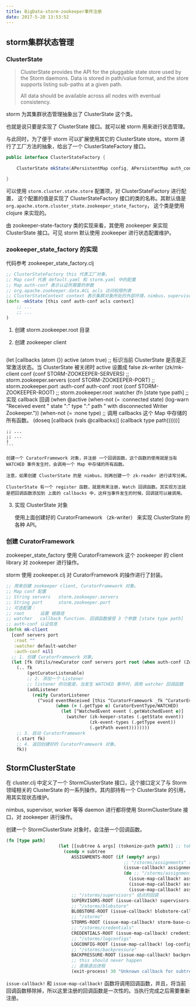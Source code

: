 ```yaml
---
title: BigData-storm-zookeeper事件注册
date: 2017-5-20 13:53:52
---
```


## storm集群状态管理

### ClusterState

>  ClusterState provides the API for the pluggable state store used by the Storm daemons. Data is stored in path/value format, and the store supports listing sub-paths at a given path.
>  
> All data should be available across all nodes with eventual consistency.

storm 为其集群状态管理抽象出了 ClusterState 这个类。

也就是说只要是实现了 ClusterState 接口。就可以被 storm 用来进行状态管理。

与此同时，为了便于 storm 可以扩展使用其它的 ClusterState store。storm 进行了工厂方法的抽象，给出了一个 ClusterStateFactory 接口。

``` java
public interface ClusterStateFactory {
    
    ClusterState mkState(APersistentMap config, APersistentMap auth_conf, List<ACL> acls, ClusterStateContext context);

}
```

可以使用 `storm.cluster.state.store` 配置项，对 ClusterStateFactory 进行配置，
这个配置的值是实现了 ClusterStateFactory 接口的类的名称。其默认值是 `org.apache.storm.cluster_state.zookeeper_state_factory`， 这个类是使用 clojure 来实现的。

由 zookeeper-state-factory 类的实现来看，其使用 zookeeper 来实现 ClusterState 接口。可见 storm 默认使用 zookeeper 进行状态配置维护。

### zookeeper_state_factory 的实现

代码参考 zookeeper_state_factory.clj

``` clojure
;; ClusterStateFactory this 代表工厂对象，
;; Map conf 代表 default.yaml 和 storm.yaml 中的配置
;; Map auth-conf 表示认证所需要的参数
;; org.apache.zookeeper.data.ACL acls 访问权限列表
;; ClusterStateContext context 表示集群对象所处的外部环境，nimbus，supervisor, worker 等等。
(defn -mkState [this conf auth-conf acls context]
	;; ...
	;; ...
)

```

1. 创建 storm.zookeeper.root 目录
2. 创建 zookeeper client

	``` clojure
  (let [callbacks (atom {})
        active (atom true) ;; 标识当前 ClusterState 是否是正常激活状态。当 ClusterState 被关闭时 active 设置成 false
        zk-writer (zk/mk-client conf
                         (conf STORM-ZOOKEEPER-SERVERS) ;; storm.zookeeper.servers
                         (conf STORM-ZOOKEEPER-PORT)    ;; storm.zookeeper.port
                         :auth-conf auth-conf
                         :root (conf STORM-ZOOKEEPER-ROOT) ;; storm.zookeeper.root
                         :watcher (fn [state type path]  ;; 实现 callback 回调
                                    (when @active
                                      (when-not (= :connected state)
                                        (log-warn "Received event " state ":" type ":" path " with disconnected Writer Zookeeper."))
                                      (when-not (= :none type)
										;; 调用 callbacks 这个 Map 中存储的所有函数。
                                        (doseq [callback (vals @callbacks)]
                                          (callback type path))))))]

	;; ...
	;; ...
	)
	```

	创建一个 CuratorFramework 对象，并注册 一个回调函数，这个函数的使用就是当有 WATCHED 事件发生时，会调用一个 Map 中存储的所有函数。

	注意，如果创建 ClusterState 的是 nimbus，则再创建一个 zk-reader 进行读写分离。

	ClusterState 有一个 register 函数，就是用来注册，Watch 回调函数。其实现方法就是把回调函数添加到 上面的 callbacks 中，这样当事件发生的时候，回调就可以被调用。

3. 实现 ClusterState 对象

	使用上面创建好的 CuratorFramework （zk-writer） 来实现 ClusterState 的各种 API。

### 创建 CuratorFramework

zookeeper_state_factory 使用 CuratorFramework 这个 zookeeper 的 client library 对 zookeeper 进行操作。

storm 使用 zookeeper.clj 对 CuratorFramework 的操作进行了封装。

``` clojure
;; 用来创建 zookeeper client, CuratorFramework 对象。
;; Map conf 配置
;; String servers   storm.zookeeper.servers
;; String port      storm.zookeeper.port
;; 可选配置：
;; root      设置 根路径
;; watcher   callback function. 回调函数接受 3 个参数 [state type path]
;; auth-conf 认证信息
(defnk mk-client
  [conf servers port
   :root ""
   :watcher default-watcher
   :auth-conf nil]
  ;; 1. 创建 CuratorFramework 对象。
  (let [fk (Utils/newCurator conf servers port root (when auth-conf (ZookeeperAuthInfo. auth-conf)))]
    (.. fk
        (getCuratorListenable)
		;; 2. 添加一个 Listener 
		;; listener 的功能是，当发生 WATCHED 事件时，调用 watcher 回调函数
        (addListener
          (reify CuratorListener
            (^void eventReceived [this ^CuratorFramework _fk ^CuratorEvent e]
                   (when (= (.getType e) CuratorEventType/WATCHED)
                     (let [^WatchedEvent event (.getWatchedEvent e)]
                       (watcher (zk-keeper-states (.getState event))
                                (zk-event-types (.getType event))
                                (.getPath event))))))))
	;; 3. 启动 CuratorFramework
    (.start fk)
	;; 4. 返回创建好的 CuratorFramework 对象。
    fk))
```

## StormClusterState

在 cluster.clj 中定义了一个 StormClusterState 接口，这个接口定义了与 Storm 领域相关的 ClusterState 的一系列操作。其内部持有一个 ClusterState 的引用，用其实现状态维护。

nimbus, supervisor, worker 等等 daemon 进行都将使用 StormClusterState 接口，对 zookeeper 进行操作。

创建一个 StormClusterState 对象时，会注册一个回调函数。

``` clojure
(fn [type path]
                    (let [[subtree & args] (tokenize-path path)] ;; tokenize-path 将 path 按路径分开
                      (condp = subtree
                         ASSIGNMENTS-ROOT (if (empty? args)
											 ;; "/storms/assignments" 结点的回调
                                             (issue-callback! assignments-callback)
                                             (do ;; "/storms/assignments" 的孩子结点发生变化，参数是孩子结点的名称
                                               (issue-map-callback! assignment-info-callback (first args))
                                               (issue-map-callback! assignment-version-callback (first args))
                                               (issue-map-callback! assignment-info-with-version-callback (first args))))
						 ;; "/storms/supervisors" 结点的回调
                         SUPERVISORS-ROOT (issue-callback! supervisors-callback)
						 ;; "/storms/blobstore"
                         BLOBSTORE-ROOT (issue-callback! blobstore-callback) ;; callback register for blobstore
						 ;; "/storms"
                         STORMS-ROOT (issue-map-callback! storm-base-callback (first args))
						 ;; "/storms/credentials"
                         CREDENTIALS-ROOT (issue-map-callback! credentials-callback (first args))
						 ;; "/storms/logconfigs"
                         LOGCONFIG-ROOT (issue-map-callback! log-config-callback (first args))
						 ;; "/storms/backpressure"
                         BACKPRESSURE-ROOT (issue-map-callback! backpressure-callback (first args))
                         ;; this should never happen
						 ;; 直接退出进程
                         (exit-process! 30 "Unknown callback for subtree " subtree args))))
```


`issue-callback!` 和 `issue-map-callback!` 函数将调用回调函数，并且，将当前回调函数移除掉，所以这里注册的回调函数是一次性的。当执行完成之后需要重新注册。